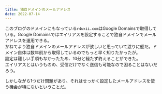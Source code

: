 ```yaml
---
title: 独自ドメインのメールアドレス
date: 2022-07-14
---
```

このブログのドメインにもなっている`r4wxii.com`はGoogle Domainsで取得している。Google Domainsではエイリアスを設定することで独自ドメインでメールアドレスを運用できる。  
かねてより独自ドメインのメールアドレスが欲しいと思っていて渡りに船だ。ドメイン自体は数年前から取得しているのでもっと早く知りたかったが。  
設定は難しい手順もなかったため、10分と経たず終えることができた。  
エイリアスとはいうものの、受信だけでなく送信も可能なので困ることはないだろう。

しかしながら1つだけ問題があり、それはせっかく設定したメールアドレスを使う機会が特にないということだ。
